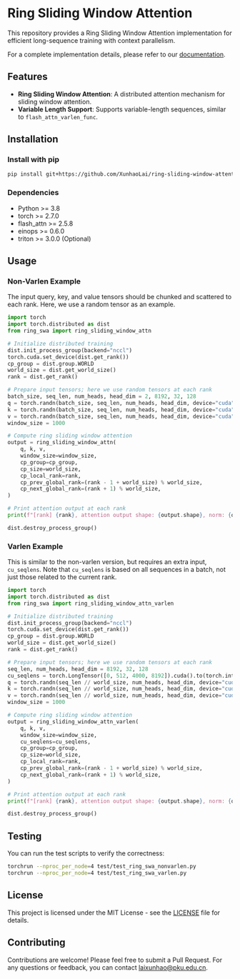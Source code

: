 # Ring Sliding Window Attention

This repository provides a Ring Sliding Window Attention implementation for efficient long-sequence training with context parallelism.

For a complete implementation details, please refer to our [documentation](docs/implementation_details.md).


## Features

  - **Ring Sliding Window Attention**: A distributed attention mechanism for sliding window attention.
  - **Variable Length Support**: Supports variable-length sequences, similar to `flash_attn_varlen_func`.

## Installation

### Install with pip

```bash
pip install git+https://github.com/XunhaoLai/ring-sliding-window-attention.git
```

### Dependencies

  - Python \>= 3.8
  - torch \>= 2.7.0
  - flash\_attn \>= 2.5.8
  - einops \>= 0.6.0
  - triton \>= 3.0.0 (Optional)

## Usage

### Non-Varlen Example

The input query, key, and value tensors should be chunked and scattered to each rank. Here, we use a random tensor as an example.

```python
import torch
import torch.distributed as dist
from ring_swa import ring_sliding_window_attn

# Initialize distributed training
dist.init_process_group(backend="nccl")
torch.cuda.set_device(dist.get_rank())
cp_group = dist.group.WORLD
world_size = dist.get_world_size()
rank = dist.get_rank()

# Prepare input tensors; here we use random tensors at each rank
batch_size, seq_len, num_heads, head_dim = 2, 8192, 32, 128
q = torch.randn(batch_size, seq_len, num_heads, head_dim, device="cuda", dtype=torch.bfloat16)
k = torch.randn(batch_size, seq_len, num_heads, head_dim, device="cuda", dtype=torch.bfloat16)
v = torch.randn(batch_size, seq_len, num_heads, head_dim, device="cuda", dtype=torch.bfloat16)
window_size = 1000

# Compute ring sliding window attention
output = ring_sliding_window_attn(
    q, k, v,
    window_size=window_size,
    cp_group=cp_group,
    cp_size=world_size,
    cp_local_rank=rank,
    cp_prev_global_rank=(rank - 1 + world_size) % world_size,
    cp_next_global_rank=(rank + 1) % world_size,
)

# Print attention output at each rank
print(f"[rank] {rank}, attention output shape: {output.shape}, norm: {output.norm()}")

dist.destroy_process_group()
```

### Varlen Example

This is similar to the non-varlen version, but requires an extra input, `cu_seqlens`. Note that `cu_seqlens` is based on all sequences in a batch, not just those related to the current rank.

```python
import torch
import torch.distributed as dist
from ring_swa import ring_sliding_window_attn_varlen

# Initialize distributed training
dist.init_process_group(backend="nccl")
torch.cuda.set_device(dist.get_rank())
cp_group = dist.group.WORLD
world_size = dist.get_world_size()
rank = dist.get_rank()

# Prepare input tensors; here we use random tensors at each rank
seq_len, num_heads, head_dim = 8192, 32, 128
cu_seqlens = torch.LongTensor([0, 512, 4000, 8192]).cuda().to(torch.int32)
q = torch.randn(seq_len // world_size, num_heads, head_dim, device="cuda", dtype=torch.bfloat16)
k = torch.randn(seq_len // world_size, num_heads, head_dim, device="cuda", dtype=torch.bfloat16)
v = torch.randn(seq_len // world_size, num_heads, head_dim, device="cuda", dtype=torch.bfloat16)
window_size = 1000

# Compute ring sliding window attention
output = ring_sliding_window_attn_varlen(
    q, k, v,
    window_size=window_size,
    cu_seqlens=cu_seqlens,
    cp_group=cp_group,
    cp_size=world_size,
    cp_local_rank=rank,
    cp_prev_global_rank=(rank - 1 + world_size) % world_size,
    cp_next_global_rank=(rank + 1) % world_size,
)

# Print attention output at each rank
print(f"[rank] {rank}, attention output shape: {output.shape}, norm: {output.norm()}")

dist.destroy_process_group()
```

## Testing

You can run the test scripts to verify the correctness:

```bash
torchrun --nproc_per_node=4 test/test_ring_swa_nonvarlen.py
torchrun --nproc_per_node=4 test/test_ring_swa_varlen.py
```

## License

This project is licensed under the MIT License - see the [LICENSE](LICENSE) file for details.

## Contributing

Contributions are welcome! Please feel free to submit a Pull Request. For any questions or feedback, you can contact laixunhao@pku.edu.cn.
